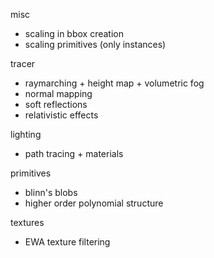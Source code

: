 misc
 - scaling in bbox creation
 - scaling primitives (only instances)

tracer
 - raymarching + height map + volumetric fog
 - normal mapping
 - soft reflections
 - relativistic effects

lighting
 - path tracing + materials

primitives
 - blinn's blobs
 - higher order polynomial structure

textures
 - EWA texture filtering

